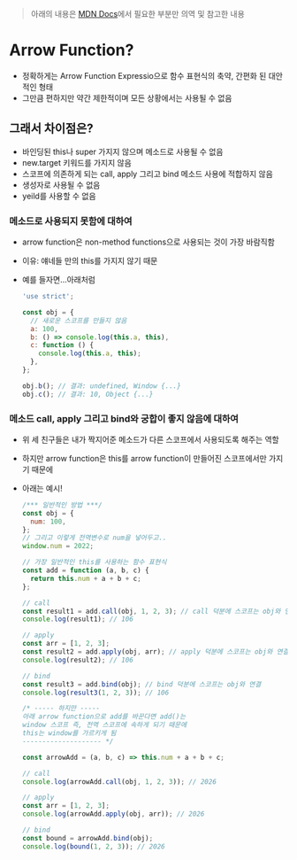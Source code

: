 > 아래의 내용은 [MDN Docs](https://developer.mozilla.org/en-US/docs/Web/JavaScript/Reference/Functions/Arrow_functions#%EB%B0%94%EC%9D%B8%EB%94%A9_%EB%90%98%EC%A7%80_%EC%95%8A%EC%9D%80_this)에서 필요한 부분만 의역 및 참고한 내용

# Arrow Function?

- 정확하게는 Arrow Function Expressio으로 함수 표현식의 축약, 간편화 된 대안적인 형태
- 그만큼 편하지만 약간 제한적이며 모든 상황에서는 사용될 수 없음

## 그래서 차이점은?

- 바인딩된 this나 super 가지지 않으며 메소드로 사용될 수 없음
- new.target 키워드를 가지지 않음
- 스코프에 의존하게 되는 call, apply 그리고 bind 메소드 사용에 적합하지 않음
- 생성자로 사용될 수 없음
- yeild를 사용할 수 없음

### 메소드로 사용되지 못함에 대하여

- arrow function은 non-method functions으로 사용되는 것이 가장 바람직함
- 이유: 얘네들 만의 this를 가지지 않기 때문
- 예를 들자면...아래처럼

  ```javascript
  'use strict';

  const obj = {
    // 새로운 스코프를 만들지 않음
    a: 100,
    b: () => console.log(this.a, this),
    c: function () {
      console.log(this.a, this);
    },
  };

  obj.b(); // 결과: undefined, Window {...}
  obj.c(); // 결과: 10, Object {...}
  ```

### 메소드 call, apply 그리고 bind와 궁합이 좋지 않음에 대하여

- 위 세 친구들은 내가 짝지어준 메소드가 다른 스코프에서 사용되도록 해주는 역할
- 하지만 arrow function은 this를 arrow function이 만들어진 스코프에서만 가지기 때문에
- 아래는 예시!

  ```javascript
  /*** 일반적인 방법 ***/
  const obj = {
    num: 100,
  };
  // 그리고 이렇게 전역변수로 num을 넣어두고..
  window.num = 2022;

  // 가장 일반적인 this를 사용하는 함수 표현식
  const add = function (a, b, c) {
    return this.num + a + b + c;
  };

  // call
  const result1 = add.call(obj, 1, 2, 3); // call 덕분에 스코프는 obj와 연결
  console.log(result1); // 106

  // apply
  const arr = [1, 2, 3];
  const result2 = add.apply(obj, arr); // apply 덕분에 스코프는 obj와 연결
  console.log(result2); // 106

  // bind
  const result3 = add.bind(obj); // bind 덕분에 스코프는 obj와 연결
  console.log(result3(1, 2, 3)); // 106

  /* ----- 하지만 ----- 
  아래 arrow function으로 add를 바꾼다면 add()는
  window 스코프 즉, 전역 스코프에 속하게 되기 때문에
  this는 window를 가르키게 됨
  -------------------- */

  const arrowAdd = (a, b, c) => this.num + a + b + c;

  // call
  console.log(arrowAdd.call(obj, 1, 2, 3)); // 2026

  // apply
  const arr = [1, 2, 3];
  console.log(arrowAdd.apply(obj, arr)); // 2026

  // bind
  const bound = arrowAdd.bind(obj);
  console.log(bound(1, 2, 3)); // 2026
  ```

